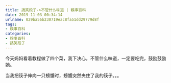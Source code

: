 ```yaml
---
title: 搞笑段子->不管什么味道 | 糗事百科
date: 2019-11-03 00:34:14
urlname: 029ba56b230719eac8fa51dd29779d8f
tags: 
- 糗事百科
categories:
- 糗事百科
- 搞笑段子
---
```

今天妈妈看着教程做了四个菜，我下决心，不管什么味道，一定要吃完，鼓励鼓励她。

当我把筷子伸向一只螃蟹时，螃蟹突然夹住了我的筷子。。。


